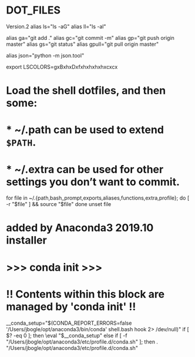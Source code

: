 # DOT_FILES
Version.2
alias ls="ls -aG"
alias ll="ls -al"

alias ga="git add ."
alias gc="git commit -m"
alias gp="git push origin master"
alias gs="git status"
alias gpull="git pull origin master"

alias json="python -m json.tool"

export LSCOLORS=gxBxhxDxfxhxhxhxhxcxcx

# Load the shell dotfiles, and then some:
# * ~/.path can be used to extend `$PATH`.
# * ~/.extra can be used for other settings you don’t want to commit.
for file in ~/.{path,bash_prompt,exports,aliases,functions,extra,profile}; do
  [ -r "$file" ] && source "$file"
done
unset file

# added by Anaconda3 2019.10 installer
# >>> conda init >>>
# !! Contents within this block are managed by 'conda init' !!
__conda_setup="$(CONDA_REPORT_ERRORS=false '/Users/jbogle/opt/anaconda3/bin/conda' shell.bash hook 2> /dev/null)"
if [ $? -eq 0 ]; then
    \eval "$__conda_setup"
else
    if [ -f "/Users/jbogle/opt/anaconda3/etc/profile.d/conda.sh" ]; then
        . "/Users/jbogle/opt/anaconda3/etc/profile.d/conda.sh"
